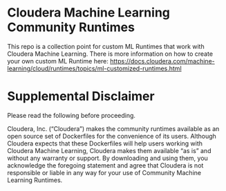 # Cloudera Machine Learning Community Runtimes
This repo is a collection point for custom ML Runtimes that work with Cloudera Machine Learning. There is more information on how to create your own custom ML Runtime here: https://docs.cloudera.com/machine-learning/cloud/runtimes/topics/ml-customized-runtimes.html

# Supplemental Disclaimer
Please read the following before proceeding.

Cloudera, Inc. (“Cloudera”) makes the community runtimes available as an open source set of Dockerfiles for the convenience of its users. Although Cloudera expects that these Dockerfiles will help users working with Cloudera Machine Learning, Cloudera makes them available “as is” and without any warranty or support. By downloading and using them, you acknowledge the foregoing statement and agree that Cloudera is not responsible or liable in any way for your use of Community Machine Learning Runtimes.
